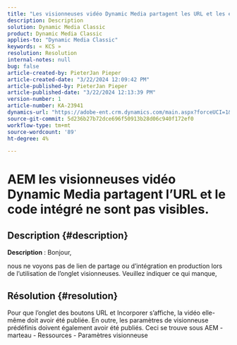 ```yaml
---
title: "Les visionneuses vidéo Dynamic Media partagent les URL et les éléments incorporés non visibles"
description: Description
solution: Dynamic Media Classic
product: Dynamic Media Classic
applies-to: "Dynamic Media Classic"
keywords: « KCS »
resolution: Resolution
internal-notes: null
bug: false
article-created-by: PieterJan Pieper
article-created-date: "3/22/2024 12:09:42 PM"
article-published-by: PieterJan Pieper
article-published-date: "3/22/2024 12:13:39 PM"
version-number: 1
article-number: KA-23941
dynamics-url: "https://adobe-ent.crm.dynamics.com/main.aspx?forceUCI=1&pagetype=entityrecord&etn=knowledgearticle&id=c851a20d-45e8-ee11-904d-6045bd006295"
source-git-commit: 5d236b27b72dce696f50913b28d06c940f172ef0
workflow-type: tm+mt
source-wordcount: '89'
ht-degree: 4%

---
```


# AEM les visionneuses vidéo Dynamic Media partagent l’URL et le code intégré ne sont pas visibles.

## Description {#description}


<b>Description</b> : Bonjour,

nous ne voyons pas de lien de partage ou d’intégration en production lors de l’utilisation de l’onglet visionneuses. Veuillez indiquer ce qui manque,


## Résolution {#resolution}


Pour que l’onglet des boutons URL et Incorporer s’affiche, la vidéo elle-même doit avoir été publiée. En outre, les paramètres de visionneuse prédéfinis doivent également avoir été publiés. Ceci se trouve sous AEM - marteau - Ressources - Paramètres visionneuse
